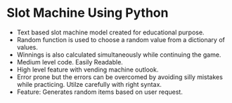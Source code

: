 # Slot Machine Using Python

- Text based slot machine model created for educational purpose.
- Random function is used to choose a random value from a dictionary of values.
- Winnings is also calculated simultaneously while continuing the game.
- Medium level code. Easily Readable.
- High level feature with vending machine outlook.
- Error prone but the errors can be overcomed by avoiding silly mistakes while practicing. Utilze carefully with right syntax.
- Feature: Generates random items based on user request.
